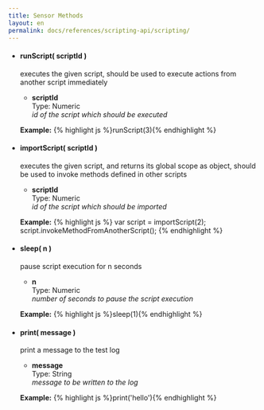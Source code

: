 ```yaml
---
title: Sensor Methods
layout: en
permalink: docs/references/scripting-api/scripting/
---
```


<ul>
	<li>
		<h4 id="runScript">runScript( scriptId )</h3>
		<p>executes the given script, should be used to execute actions from another script immediately</p>
		<p><ul>
			<li>
				<strong>scriptId</strong>
				<div>Type: Numeric</div>
				<em>id of the script which should be executed</em>
			</li>
		</ul></p>
		<p>
		<strong>Example:</strong>
		{% highlight js %}runScript(3){% endhighlight %}
		</p>
	</li>
	<li>
		<h4 id="importScript">importScript( scriptId )</h3>
		<p>executes the given script, and returns its global scope as object, should be used to invoke methods defined in other scripts</p>
		<p><ul>
			<li>
				<strong>scriptId</strong>
				<div>Type: Numeric</div>
				<em>id of the script which should be imported</em>
			</li>
		</ul></p>
		<p>
		<strong>Example:</strong>
{% highlight js %}
var script = importScript(2);
script.invokeMethodFromAnotherScript();
{% endhighlight %}
		</p>
	</li>
	<li>
		<h4 id="sleep">sleep( n )</h3>
		<p>pause script execution for n seconds</p>
		<p><ul>
			<li>
				<strong>n</strong>
				<div>Type: Numeric</div>
				<em>number of seconds to pause the script execution</em>
			</li>
		</ul></p>
		<p>
		<strong>Example:</strong>
		{% highlight js %}sleep(1){% endhighlight %}
		</p>
	</li>
	<li>
		<h4 id="print">print( message )</h3>
		<p>print a message to the test log</p>
		<p><ul>
			<li>
				<strong>message</strong>
				<div>Type: String</div>
				<em>message to be written to the log</em>
			</li>
		</ul></p>
		<p>
		<strong>Example:</strong>
		{% highlight js %}print('hello'){% endhighlight %}
		</p>
	</li>
</ul>